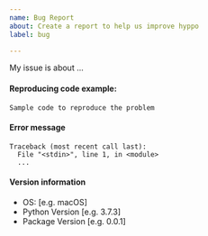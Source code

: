 ```yaml
---
name: Bug Report
about: Create a report to help us improve hyppo
label: bug

---
```


<!--
Thank you for taking the time to file a bug report.
Please fill in the fields below, deleting the sections that
don't apply to your issue. You can view the final output
by clicking the preview button above.
Note: This is a comment, and won't appear in the output.
-->

My issue is about ...

#### Reproducing code example:
<!--
If you place your code between the triple backticks below,
it will be rendered as a code block.
-->

```
Sample code to reproduce the problem
```

#### Error message
<!-- If any, paste the *full* error message inside a code block
as above (starting from line Traceback)
-->

```
Traceback (most recent call last):
  File "<stdin>", line 1, in <module>
  ...
```

#### Version information

- OS: [e.g. macOS]
- Python Version [e.g. 3.7.3]
- Package Version [e.g. 0.0.1]
